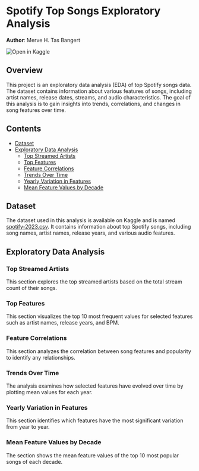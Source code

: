 # Spotify Top Songs Exploratory Analysis
**Author**: Merve H. Tas Bangert

![Open in Kaggle](https://kaggle.com/static/images/open-in-kaggle.svg)

## Overview

This project is an exploratory data analysis (EDA) of top Spotify songs data. The dataset contains information about various features of songs, including artist names, release dates, streams, and audio characteristics. The goal of this analysis is to gain insights into trends, correlations, and changes in song features over time.

## Contents

- [Dataset](#dataset)
- [Exploratory Data Analysis](#exploratory-data-analysis)
  - [Top Streamed Artists](#top-streamed-artists)
  - [Top Features](#top-features)
  - [Feature Correlations](#feature-correlations)
  - [Trends Over Time](#trends-over-time)
  - [Yearly Variation in Features](#yearly-variation-in-features)
  - [Mean Feature Values by Decade](#mean-feature-values-by-decade)

## Dataset

The dataset used in this analysis is available on Kaggle and is named [spotify-2023.csv](https://www.kaggle.com/code/mervetas/spotify-topsongs-trends?scriptVersionId=143856953). It contains information about top Spotify songs, including song names, artist names, release years, and various audio features.

## Exploratory Data Analysis

### Top Streamed Artists
This section explores the top streamed artists based on the total stream count of their songs.

### Top Features

This section visualizes the top 10 most frequent values for selected features such as artist names, release years, and BPM.

### Feature Correlations

This section analyzes the correlation between song features and popularity to identify any relationships.

### Trends Over Time

The analysis examines how selected features have evolved over time by plotting mean values for each year.

### Yearly Variation in Features

This section identifies which features have the most significant variation from year to year.

### Mean Feature Values by Decade

The section shows the mean feature values of the top 10 most popular songs of each decade.


